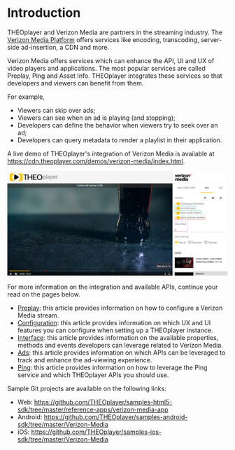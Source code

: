 # Introduction

THEOplayer and Verizon Media are partners in the streaming industry. The [Verizon Media Platform](https://www.verizondigitalmedia.com/) offers services like encoding, transcoding, server-side ad-insertion, a CDN and more.

Verizon Media offers services which can enhance the API, UI and UX of video players and applications. The most popular services are called Preplay, Ping and Asset Info. THEOplayer integrates these services so that developers and viewers can benefit from them.

For example,

* Viewers can skip over ads;
* Viewers can see when an ad is playing (and stopping);
* Developers can define the behavior when viewers try to seek over an ad;
* Developers can query metadata to render a playlist in their application.

A live demo of THEOplayer's integration of Verizon Media is available at https://cdn.theoplayer.com/demos/verizon-media/index.html.

![VerizonMediaDemo](../../../assets/img/VerizonMediaDemo.PNG "Verizon Media Demo")

For more information on the integration and available APIs, continue your read on the pages below.

- [Preplay](../../../how-to-guides/07-miscellaneous/02-verizon-media/01-preplay.md): this article provides information on how to configure a Verizon Media stream.
- [Configuration](04-configuration.md): this article provides information on which UX and UI features you can configure when setting up a THEOplayer instance.
- [Interface](05-interface.md): this article provides information on the available properties, methods and events developers can leverage related to Verizon Media.
- [Ads](../../../how-to-guides/07-miscellaneous/02-verizon-media/02-ads.md): this article provides information on which APIs can be leveraged to track and enhance the ad-viewing experience.
- [Ping](../../../how-to-guides/07-miscellaneous/02-verizon-media/03-ping.md): this article provides information on how to leverage the Ping service and which THEOplayer APIs you should use.

Sample Git projects are available on the following links:

* Web: https://github.com/THEOplayer/samples-html5-sdk/tree/master/reference-apps/verizon-media-app
* Android: https://github.com/THEOplayer/samples-android-sdk/tree/master/Verizon-Media
* iOS: https://github.com/THEOplayer/samples-ios-sdk/tree/master/Verizon-Media

 